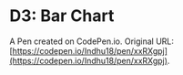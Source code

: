 # D3: Bar Chart

A Pen created on CodePen.io. Original URL: [https://codepen.io/Indhu18/pen/xxRXgpj](https://codepen.io/Indhu18/pen/xxRXgpj).


